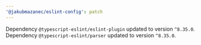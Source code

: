 ```yaml
---
'@jakubmazanec/eslint-config': patch
---
```

Dependency `@typescript-eslint/eslint-plugin` updated to version `^8.35.0`. Dependency `@typescript-eslint/parser` updated to version `^8.35.0`.
